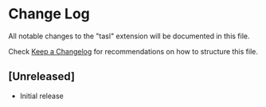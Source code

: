 # Change Log

All notable changes to the "tasl" extension will be documented in this file.

Check [Keep a Changelog](http://keepachangelog.com/) for recommendations on how to structure this file.

## [Unreleased]

- Initial release